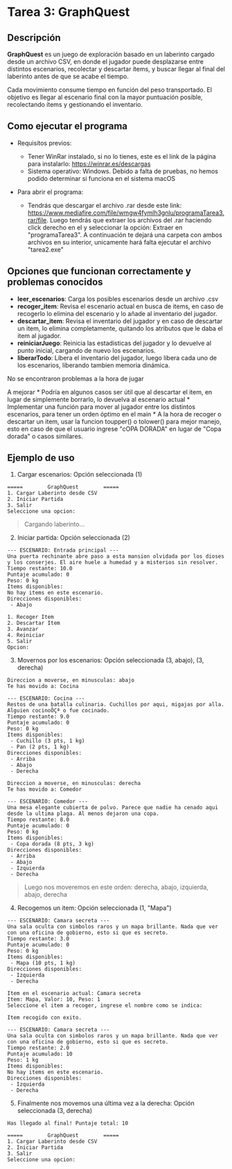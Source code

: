 # Tarea 3: GraphQuest

## Descripción

**GraphQuest** es un juego de exploración basado en un laberinto cargado desde un archivo CSV, en donde el jugador puede desplazarse entre distintos escenarios, recolectar y descartar ítems, y buscar llegar al final del laberinto antes de que se acabe el tiempo.

Cada movimiento consume tiempo en función del peso transportado. El objetivo es llegar al escenario final con la mayor puntuación posible, recolectando ítems y gestionando el inventario.


## Como ejecutar el programa
   * Requisitos previos:
      - Tener WinRar instalado, si no lo tienes, este es el link de la página para instalarlo: https://winrar.es/descargas
      - Sistema operativo: Windows. Debido a falta de pruebas, no hemos podido determinar si funciona en el sistema macOS

   * Para abrir el programa:
     - Tendrás que descargar el archivo .rar desde este link: https://www.mediafire.com/file/wmgw4fymlh3gnlu/programaTarea3.rar/file. Luego tendrás que extraer los archivos del .rar haciendo click derecho en el y seleccionar la opción: Extraer en "programaTarea3\". A continuación te dejará una carpeta con ambos archivos en su interior, unicamente hará falta ejecutar el archivo "tarea2.exe"
       
## Opciones que funcionan correctamente y problemas conocidos
  - **leer_escenarios**: Carga los posibles escenarios desde un archivo .csv
  - **recoger_item**: Revisa el escenario actual en busca de items, en caso de recogerlo lo elimina del escenario y lo añade al inventario del jugador.
  - **descartar_item**: Revisa el inventario del jugador y en caso de descartar un item, lo elimina completamente, quitando los atributos que le daba el item al jugador.
  - **reiniciarJuego**: Reinicia las estadisticas del jugador y lo devuelve al punto inicial, cargando de nuevo los escenarios.
  - **liberarTodo**: Libera el inventario del jugador, luego libera cada uno de los escenarios, liberando tambien memoria dinámica.

   No se encontraron problemas a la hora de jugar

   A mejorar
      * Podría en algunos casos ser útil que al descartar el item, en lugar de simplemente borrarlo, lo devuelva al escenario actual
      * Implementar una función para mover al jugador entre los distintos escenarios, para tener un orden óptimo en el main
      * A la hora de recoger o descartar un item, usar la funcion toupper() o tolower() para mejor manejo, esto en caso de que el usuario ingrese "cOPA DORADA" en lugar de "Copa dorada" o casos similares.

## Ejemplo de uso

1. Cargar escenarios: Opción seleccionada (1)
```
=====        GraphQuest        =====
1. Cargar Laberinto desde CSV
2. Iniciar Partida
3. Salir
Seleccione una opcion:
```
> Cargando laberinto...

2. Iniciar partida: Opción seleccionada (2)
```
--- ESCENARIO: Entrada principal ---
Una puerta rechinante abre paso a esta mansion olvidada por los dioses y los conserjes. El aire huele a humedad y a misterios sin resolver.
Tiempo restante: 10.0
Puntaje acumulado: 0
Peso: 0 kg
Items disponibles:
No hay items en este escenario.
Direcciones disponibles:
 - Abajo

1. Recoger Item
2. Descartar Item
3. Avanzar
4. Reiniciar
5. Salir
Opcion:
```
3. Movernos por los escenarios: Opción seleccionada (3, abajo), (3, derecha)
```
Direccion a moverse, en minusculas: abajo
Te has movido a: Cocina

--- ESCENARIO: Cocina ---
Restos de una batalla culinaria. Cuchillos por aqui, migajas por alla. Alguien cocinoÔÇª o fue cocinado.
Tiempo restante: 9.0
Puntaje acumulado: 0
Peso: 0 kg
Items disponibles:
 - Cuchillo (3 pts, 1 kg)
 - Pan (2 pts, 1 kg)
Direcciones disponibles:
 - Arriba
 - Abajo
 - Derecha
```
```
Direccion a moverse, en minusculas: derecha
Te has movido a: Comedor

--- ESCENARIO: Comedor ---
Una mesa elegante cubierta de polvo. Parece que nadie ha cenado aqui desde la ultima plaga. Al menos dejaron una copa.
Tiempo restante: 8.0
Puntaje acumulado: 0
Peso: 0 kg
Items disponibles:
 - Copa dorada (8 pts, 3 kg)
Direcciones disponibles:
 - Arriba
 - Abajo
 - Izquierda
 - Derecha
```
> Luego nos moveremos en este orden: derecha, abajo, izquierda, abajo, derecha

4. Recogemos un item: Opción seleccionada (1, "Mapa")
```
--- ESCENARIO: Camara secreta ---
Una sala oculta con simbolos raros y un mapa brillante. Nada que ver con una oficina de gobierno, esto si que es secreto.
Tiempo restante: 3.0
Puntaje acumulado: 0
Peso: 0 kg
Items disponibles:
 - Mapa (10 pts, 1 kg)
Direcciones disponibles:
 - Izquierda
 - Derecha
```
```
Item en el escenario actual: Camara secreta
Item: Mapa, Valor: 10, Peso: 1
Seleccione el item a recoger, ingrese el nombre como se indica:
```
```
Item recogido con exito.

--- ESCENARIO: Camara secreta ---
Una sala oculta con simbolos raros y un mapa brillante. Nada que ver con una oficina de gobierno, esto si que es secreto.
Tiempo restante: 2.0
Puntaje acumulado: 10
Peso: 1 kg
Items disponibles:
No hay items en este escenario.
Direcciones disponibles:
 - Izquierda
 - Derecha
```
5. Finalmente nos movemos una última vez a la derecha: Opción seleccionada (3, derecha)
```
Has llegado al final! Puntaje total: 10

=====        GraphQuest        =====
1. Cargar Laberinto desde CSV
2. Iniciar Partida
3. Salir
Seleccione una opcion:
```
